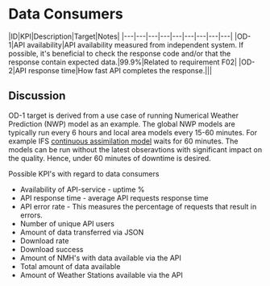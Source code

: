 # Data Consumers

|ID|KPI|Description|Target|Notes|
|---|---|---|---|---|---|---|---|---|
|OD-1|API availability|API availability measured from independent system. If possible, it's beneficial to check the response code and/or that the response contain expected data.|99.9%|Related to requirement F02|
|OD-2|API response time|How fast API completes the response.|||



## Discussion

OD-1 target is derived from a use case of running Numerical Weather Prediction (NWP) model as 
an example. The global NWP models are typically run every 6 hours and local area models every 15-60 minutes. 
For example IFS [continuous assimilation model](https://www.ecmwf.int/en/newsletter/158/meteorology/continuous-data-assimilation-ifs) waits for 60 minutes. 
The models can be run without the latest obseravtions with significant impact on the quality. Hence, under 60 minutes of downtime is desired.


Possible KPI's with regard to data consumers
- Availability of API-service  - uptime %
- API response time - average API requests response time
- API error rate - This measures the percentage of requests that result in errors.
- Number of unique API users 
- Amount of data transferred via JSON
- Download rate
- Download success
- Amount of NMH's with data available via the API
- Total amount of data available
- Amount of Weather Stations available via the API
